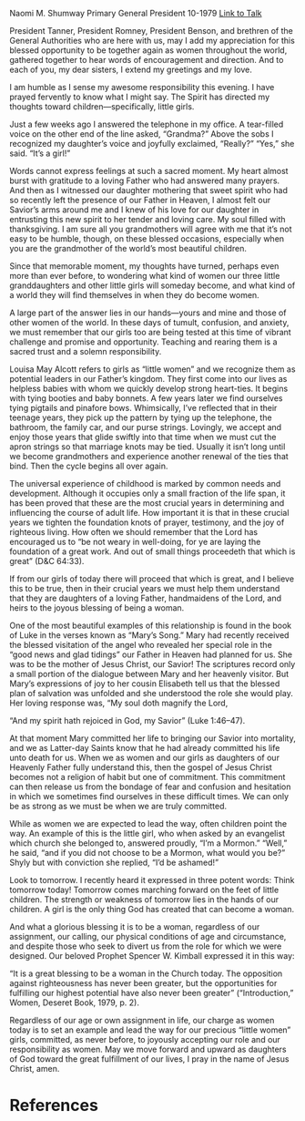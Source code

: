 Naomi M. Shumway
Primary General President
10-1979
[Link to Talk](https://www.churchofjesuschrist.org/study/general-conference/1979/10/teaching-our-little-women?lang=eng)

President Tanner, President Romney, President Benson, and brethren of the General Authorities who are here with us, may I add my appreciation for this blessed opportunity to be together again as women throughout the world, gathered together to hear words of encouragement and direction. And to each of you, my dear sisters, I extend my greetings and my love.

I am humble as I sense my awesome responsibility this evening. I have prayed fervently to know what I might say. The Spirit has directed my thoughts toward children—specifically, little girls.

Just a few weeks ago I answered the telephone in my office. A tear-filled voice on the other end of the line asked, “Grandma?” Above the sobs I recognized my daughter’s voice and joyfully exclaimed, “Really?” “Yes,” she said. “It’s a girl!”

Words cannot express feelings at such a sacred moment. My heart almost burst with gratitude to a loving Father who had answered many prayers. And then as I witnessed our daughter mothering that sweet spirit who had so recently left the presence of our Father in Heaven, I almost felt our Savior’s arms around me and I knew of his love for our daughter in entrusting this new spirit to her tender and loving care. My soul filled with thanksgiving. I am sure all you grandmothers will agree with me that it’s not easy to be humble, though, on these blessed occasions, especially when you are the grandmother of the world’s most beautiful children.

Since that memorable moment, my thoughts have turned, perhaps even more than ever before, to wondering what kind of women our three little granddaughters and other little girls will someday become, and what kind of a world they will find themselves in when they do become women.

A large part of the answer lies in our hands—yours and mine and those of other women of the world. In these days of tumult, confusion, and anxiety, we must remember that our girls too are being tested at this time of vibrant challenge and promise and opportunity. Teaching and rearing them is a sacred trust and a solemn responsibility.

Louisa May Alcott refers to girls as “little women” and we recognize them as potential leaders in our Father’s kingdom. They first come into our lives as helpless babies with whom we quickly develop strong heart-ties. It begins with tying booties and baby bonnets. A few years later we find ourselves tying pigtails and pinafore bows. Whimsically, I’ve reflected that in their teenage years, they pick up the pattern by tying up the telephone, the bathroom, the family car, and our purse strings. Lovingly, we accept and enjoy those years that glide swiftly into that time when we must cut the apron strings so that marriage knots may be tied. Usually it isn’t long until we become grandmothers and experience another renewal of the ties that bind. Then the cycle begins all over again.

The universal experience of childhood is marked by common needs and development. Although it occupies only a small fraction of the life span, it has been proved that these are the most crucial years in determining and influencing the course of adult life. How important it is that in these crucial years we tighten the foundation knots of prayer, testimony, and the joy of righteous living. How often we should remember that the Lord has encouraged us to “be not weary in well-doing, for ye are laying the foundation of a great work. And out of small things proceedeth that which is great” (D&C 64:33).

If from our girls of today there will proceed that which is great, and I believe this to be true, then in their crucial years we must help them understand that they are daughters of a loving Father, handmaidens of the Lord, and heirs to the joyous blessing of being a woman.

One of the most beautiful examples of this relationship is found in the book of Luke in the verses known as “Mary’s Song.” Mary had recently received the blessed visitation of the angel who revealed her special role in the “good news and glad tidings” our Father in Heaven had planned for us. She was to be the mother of Jesus Christ, our Savior! The scriptures record only a small portion of the dialogue between Mary and her heavenly visitor. But Mary’s expressions of joy to her cousin Elisabeth tell us that the blessed plan of salvation was unfolded and she understood the role she would play. Her loving response was, “My soul doth magnify the Lord,

“And my spirit hath rejoiced in God, my Savior” (Luke 1:46–47).

At that moment Mary committed her life to bringing our Savior into mortality, and we as Latter-day Saints know that he had already committed his life unto death for us. When we as women and our girls as daughters of our Heavenly Father fully understand this, then the gospel of Jesus Christ becomes not a religion of habit but one of commitment. This commitment can then release us from the bondage of fear and confusion and hesitation in which we sometimes find ourselves in these difficult times. We can only be as strong as we must be when we are truly committed.

While as women we are expected to lead the way, often children point the way. An example of this is the little girl, who when asked by an evangelist which church she belonged to, answered proudly, “I’m a Mormon.” “Well,” he said, “and if you did not choose to be a Mormon, what would you be?” Shyly but with conviction she replied, “I’d be ashamed!”

Look to tomorrow. I recently heard it expressed in three potent words: Think tomorrow today! Tomorrow comes marching forward on the feet of little children. The strength or weakness of tomorrow lies in the hands of our children. A girl is the only thing God has created that can become a woman.

And what a glorious blessing it is to be a woman, regardless of our assignment, our calling, our physical conditions of age and circumstance, and despite those who seek to divert us from the role for which we were designed. Our beloved Prophet Spencer W. Kimball expressed it in this way:

“It is a great blessing to be a woman in the Church today. The opposition against righteousness has never been greater, but the opportunities for fulfilling our highest potential have also never been greater” (“Introduction,” Women, Deseret Book, 1979, p. 2).

Regardless of our age or own assignment in life, our charge as women today is to set an example and lead the way for our precious “little women” girls, committed, as never before, to joyously accepting our role and our responsibility as women. May we move forward and upward as daughters of God toward the great fulfillment of our lives, I pray in the name of Jesus Christ, amen.

# References
